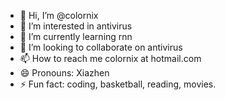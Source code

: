 - 👋 Hi, I’m @colornix
- 👀 I’m interested in antivirus
- 🌱 I’m currently learning rnn
- 💞️ I’m looking to collaborate on antivirus
- 📫 How to reach me colornix at hotmail.com
- 😄 Pronouns: Xiazhen
- ⚡ Fun fact: coding, basketball, reading, movies.

<!---
colornix/colornix is a ✨ special ✨ repository because its `README.md` (this file) appears on your GitHub profile.
You can click the Preview link to take a look at your changes.
--->
